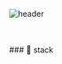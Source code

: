 ![header](https://capsule-render.vercel.app/api?type=wave&color=black&height=200&text=yihyunkong🖐🏻&animation=twinkling&fontColor=ffffff&fontSize=30&fontAlignY=30)

<br>
<br>
### 📌 stack



<!--
**yihyunkong/yihyunkong** is a ✨ _special_ ✨ repository because its `README.md` (this file) appears on your GitHub profile.

Here are some ideas to get you started:

- 🔭 I’m currently working on ...
- 🌱 I’m currently learning ...
- 👯 I’m looking to collaborate on ...
- 🤔 I’m looking for help with ...
- 💬 Ask me about ...
- 📫 How to reach me: ...
- 😄 Pronouns: ...
- ⚡ Fun fact: ...
-->
